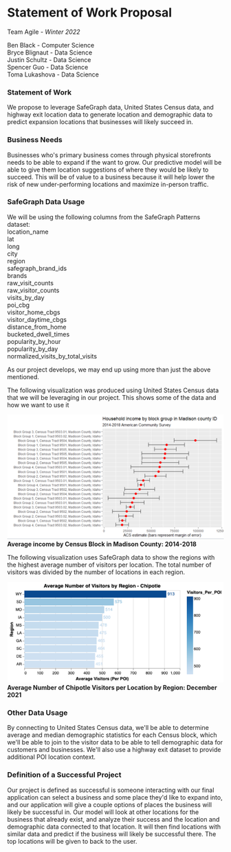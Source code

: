 # Statement of Work Proposal

Team Agile - *Winter 2022*

Ben Black -         Computer Science  
Bryce Blignaut -    Data Science  
Justin Schultz -    Data Science  
Spencer Guo -       Data Science  
Toma Lukashova -    Data Science


### Statement of Work

We propose to leverage SafeGraph data, United States Census data, and highway exit location data to generate location and demographic data to predict expansion locations that businesses will likely succeed in. 

### Business Needs

Businesses who's primary business comes through physical storefronts needs to be able to expand if the want to grow. Our predictive model will be able to give them location suggestions of where they would be likely to succeed. This will be of value to a business because it will help lower the risk of new under-performing locations and maximize in-person traffic.

### SafeGraph Data Usage

We will be using the following columns from the SafeGraph Patterns dataset:  
location_name  
lat  
long  
city  
region  
safegraph_brand_ids  
brands  
raw_visit_counts  
raw_visitor_counts  
visits_by_day  
poi_cbg  
visitor_home_cbgs  
visitor_daytime_cbgs  
distance_from_home  
bucketed_dwell_times  
popularity_by_hour  
popularity_by_day  
normalized_visits_by_total_visits  

As our project develops, we may end up using more than just the above mentioned.

The following visualization was produced using United States Census data that we will be leveraging in our project. This shows some of the data and how we want to use it

![](image.png)  
<b>Average income by Census Block in Madison County: 2014-2018</b>  


The following visualization uses SafeGraph data to show the regions with the highest average number of visitors per location. The total number of visitors was divided by the number of locations in each region.

![](visualization.png)  
<b>Average Number of Chipotle Visitors per Location by Region: December 2021</b>

### Other Data Usage

By connecting to United States Census data, we'll be able to determine average and median demographic statistics for each Census block, which we'll be able to join to the visitor data to be able to tell demographic data for customers and businesses. We'll also use a highway exit dataset to provide additional POI location context.

### Definition of a Successful Project

Our project is defined as successful is someone interacting with our final application can select a business and some place they'd like to expand into, and our application will give a couple options of places the business will likely be successful in. Our model will look at other locations for the business that already exist, and analyze their success and the location and demographic data connected to that location. It will then find locations with similar data and predict if the business will likely be successful there. The top locations will be given to back to the user.